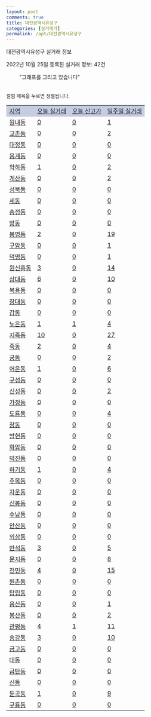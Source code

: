 ```yaml
---
layout: post
comments: true
title: 대전광역시유성구
categories: [실거래가]
permalink: /apt/대전광역시유성구
---
```


대전광역시유성구 실거래 정보

2022년 10월 25일 등록된 실거래 정보: 42건

<!--<script async src="https://pagead2.googlesyndication.com/pagead/js/adsbygoogle.js?client=ca-pub-3485438051770037"
 crossorigin="anonymous"></script>-->

<script type="text/javascript">
  google.charts.load('current', {'packages':['corechart']});
  google.charts.setOnLoadCallback(drawChart);

  function drawChart() {
    var data = google.visualization.arrayToDataTable([['거래일', '매매', '전월세', '전매'], ['21-01', 4, 4, 0], ['21-02', 0, 3, 0], ['21-03', 0, 2, 0], ['21-04', 0, 1, 0], ['21-05', 2, 0, 0], ['21-06', 1, 1, 0], ['21-07', 2, 18, 0], ['21-08', 103, 133, 7], ['21-09', 11, 19, 0], ['21-10', 50, 96, 2], ['21-11', 183, 467, 10], ['21-12', 153, 626, 7], ['22-01', 132, 550, 15], ['22-02', 142, 631, 11], ['22-03', 146, 545, 21], ['22-04', 181, 603, 19], ['22-05', 162, 651, 15], ['22-06', 111, 527, 6], ['22-07', 151, 552, 13], ['22-08', 136, 487, 9], ['22-09', 98, 525, 23], ['22-10', 48, 235, 24]]);

    var options = {
      title: '최근 1년간 유형별 거래량 추이',
      legend: { position: 'bottom' }
    };

    setTimeout(function() {
        var chart = new google.visualization.LineChart(document.getElementById('columnchart_material'));
        chart.draw(data, (options));
        document.getElementById('loading').style.display = 'none';
        var dayLabel = (new Date()).getDay();
        if (dayLabel < 2) {
            sorttable.innerSortFunction.apply(document.getElementById('week'), []);
            sorttable.innerSortFunction.apply(document.getElementById('week'), []);        
        }
        else {
            sorttable.innerSortFunction.apply(document.getElementById('today'), []);
            sorttable.innerSortFunction.apply(document.getElementById('today'), []);
        }
    }, 200);

  }
</script>

<div id="loading" style="z-index:20; display: block; margin-left: 35px">"그래프를 그리고 있습니다"</div>
<div id="columnchart_material" style="width: 95%; margin-left: -35px; display: block"></div>
<!--<div style="width: 95%; margin-left: -35px; display: block">
      <script async src="https://pagead2.googlesyndication.com/pagead/js/adsbygoogle.js?client=ca-pub-3485438051770037"
          crossorigin="anonymous"></script>
      <ins class="adsbygoogle"
          style="display:block"
          data-ad-format="fluid"
          data-ad-layout-key="-fb+5w+4e-db+86"
          data-ad-client="ca-pub-3485438051770037"
          data-ad-slot="1827090281"></ins>
      <script>
          (adsbygoogle = window.adsbygoogle || []).push({});
      </script>
</div>-->
<br>

<font size='small' style='font-size: small;'>컬럼 제목을 누르면 정렬됩니다.</font>
<table class="sortable">
  <tr style='background-color: rgba(114, 132, 186,0.4);'>
    <td id="region"><a href="#">지역</a></td>
    <td id="today"><a href="#">오늘 실거래</a></td>
    <td id="today_new"><a href="#">오늘 신고가</a></td>
    <td id="week"><a href="#">일주일 실거래</a></td>
  </tr>

  
  <tr class="item">
    <td><a href="대전광역시유성구원내동">원내동</a></td>
    <td><a href="대전광역시유성구원내동">0</a></td>
    <td><a href="대전광역시유성구원내동">0</a></td>
    <td><a href="대전광역시유성구원내동">1</a></td>
  </tr>
    

  <tr class="item">
    <td><a href="대전광역시유성구교촌동">교촌동</a></td>
    <td><a href="대전광역시유성구교촌동">0</a></td>
    <td><a href="대전광역시유성구교촌동">0</a></td>
    <td><a href="대전광역시유성구교촌동">2</a></td>
  </tr>
    

  <tr class="item">
    <td><a href="대전광역시유성구대정동">대정동</a></td>
    <td><a href="대전광역시유성구대정동">0</a></td>
    <td><a href="대전광역시유성구대정동">0</a></td>
    <td><a href="대전광역시유성구대정동">0</a></td>
  </tr>
    

  <tr class="item">
    <td><a href="대전광역시유성구용계동">용계동</a></td>
    <td><a href="대전광역시유성구용계동">0</a></td>
    <td><a href="대전광역시유성구용계동">0</a></td>
    <td><a href="대전광역시유성구용계동">0</a></td>
  </tr>
    

  <tr class="item">
    <td><a href="대전광역시유성구학하동">학하동</a></td>
    <td><a href="대전광역시유성구학하동">1</a></td>
    <td><a href="대전광역시유성구학하동">0</a></td>
    <td><a href="대전광역시유성구학하동">2</a></td>
  </tr>
    

  <tr class="item">
    <td><a href="대전광역시유성구계산동">계산동</a></td>
    <td><a href="대전광역시유성구계산동">0</a></td>
    <td><a href="대전광역시유성구계산동">0</a></td>
    <td><a href="대전광역시유성구계산동">2</a></td>
  </tr>
    

  <tr class="item">
    <td><a href="대전광역시유성구성북동">성북동</a></td>
    <td><a href="대전광역시유성구성북동">0</a></td>
    <td><a href="대전광역시유성구성북동">0</a></td>
    <td><a href="대전광역시유성구성북동">0</a></td>
  </tr>
    

  <tr class="item">
    <td><a href="대전광역시유성구세동">세동</a></td>
    <td><a href="대전광역시유성구세동">0</a></td>
    <td><a href="대전광역시유성구세동">0</a></td>
    <td><a href="대전광역시유성구세동">0</a></td>
  </tr>
    

  <tr class="item">
    <td><a href="대전광역시유성구송정동">송정동</a></td>
    <td><a href="대전광역시유성구송정동">0</a></td>
    <td><a href="대전광역시유성구송정동">0</a></td>
    <td><a href="대전광역시유성구송정동">0</a></td>
  </tr>
    

  <tr class="item">
    <td><a href="대전광역시유성구방동">방동</a></td>
    <td><a href="대전광역시유성구방동">0</a></td>
    <td><a href="대전광역시유성구방동">0</a></td>
    <td><a href="대전광역시유성구방동">0</a></td>
  </tr>
    

  <tr class="item">
    <td><a href="대전광역시유성구봉명동">봉명동</a></td>
    <td><a href="대전광역시유성구봉명동">2</a></td>
    <td><a href="대전광역시유성구봉명동">0</a></td>
    <td><a href="대전광역시유성구봉명동">19</a></td>
  </tr>
    

  <tr class="item">
    <td><a href="대전광역시유성구구암동">구암동</a></td>
    <td><a href="대전광역시유성구구암동">0</a></td>
    <td><a href="대전광역시유성구구암동">0</a></td>
    <td><a href="대전광역시유성구구암동">1</a></td>
  </tr>
    

  <tr class="item">
    <td><a href="대전광역시유성구덕명동">덕명동</a></td>
    <td><a href="대전광역시유성구덕명동">0</a></td>
    <td><a href="대전광역시유성구덕명동">0</a></td>
    <td><a href="대전광역시유성구덕명동">1</a></td>
  </tr>
    

  <tr class="item">
    <td><a href="대전광역시유성구원신흥동">원신흥동</a></td>
    <td><a href="대전광역시유성구원신흥동">3</a></td>
    <td><a href="대전광역시유성구원신흥동">0</a></td>
    <td><a href="대전광역시유성구원신흥동">14</a></td>
  </tr>
    

  <tr class="item">
    <td><a href="대전광역시유성구상대동">상대동</a></td>
    <td><a href="대전광역시유성구상대동">6</a></td>
    <td><a href="대전광역시유성구상대동">0</a></td>
    <td><a href="대전광역시유성구상대동">10</a></td>
  </tr>
    

  <tr class="item">
    <td><a href="대전광역시유성구복용동">복용동</a></td>
    <td><a href="대전광역시유성구복용동">0</a></td>
    <td><a href="대전광역시유성구복용동">0</a></td>
    <td><a href="대전광역시유성구복용동">0</a></td>
  </tr>
    

  <tr class="item">
    <td><a href="대전광역시유성구장대동">장대동</a></td>
    <td><a href="대전광역시유성구장대동">0</a></td>
    <td><a href="대전광역시유성구장대동">0</a></td>
    <td><a href="대전광역시유성구장대동">0</a></td>
  </tr>
    

  <tr class="item">
    <td><a href="대전광역시유성구갑동">갑동</a></td>
    <td><a href="대전광역시유성구갑동">0</a></td>
    <td><a href="대전광역시유성구갑동">0</a></td>
    <td><a href="대전광역시유성구갑동">0</a></td>
  </tr>
    

  <tr class="item">
    <td><a href="대전광역시유성구노은동">노은동</a></td>
    <td><a href="대전광역시유성구노은동">1</a></td>
    <td><a href="대전광역시유성구노은동">1</a></td>
    <td><a href="대전광역시유성구노은동">4</a></td>
  </tr>
    

  <tr class="item">
    <td><a href="대전광역시유성구지족동">지족동</a></td>
    <td><a href="대전광역시유성구지족동">10</a></td>
    <td><a href="대전광역시유성구지족동">0</a></td>
    <td><a href="대전광역시유성구지족동">27</a></td>
  </tr>
    

  <tr class="item">
    <td><a href="대전광역시유성구죽동">죽동</a></td>
    <td><a href="대전광역시유성구죽동">2</a></td>
    <td><a href="대전광역시유성구죽동">0</a></td>
    <td><a href="대전광역시유성구죽동">4</a></td>
  </tr>
    

  <tr class="item">
    <td><a href="대전광역시유성구궁동">궁동</a></td>
    <td><a href="대전광역시유성구궁동">0</a></td>
    <td><a href="대전광역시유성구궁동">0</a></td>
    <td><a href="대전광역시유성구궁동">2</a></td>
  </tr>
    

  <tr class="item">
    <td><a href="대전광역시유성구어은동">어은동</a></td>
    <td><a href="대전광역시유성구어은동">1</a></td>
    <td><a href="대전광역시유성구어은동">0</a></td>
    <td><a href="대전광역시유성구어은동">6</a></td>
  </tr>
    

  <tr class="item">
    <td><a href="대전광역시유성구구성동">구성동</a></td>
    <td><a href="대전광역시유성구구성동">0</a></td>
    <td><a href="대전광역시유성구구성동">0</a></td>
    <td><a href="대전광역시유성구구성동">0</a></td>
  </tr>
    

  <tr class="item">
    <td><a href="대전광역시유성구신성동">신성동</a></td>
    <td><a href="대전광역시유성구신성동">0</a></td>
    <td><a href="대전광역시유성구신성동">0</a></td>
    <td><a href="대전광역시유성구신성동">2</a></td>
  </tr>
    

  <tr class="item">
    <td><a href="대전광역시유성구가정동">가정동</a></td>
    <td><a href="대전광역시유성구가정동">0</a></td>
    <td><a href="대전광역시유성구가정동">0</a></td>
    <td><a href="대전광역시유성구가정동">0</a></td>
  </tr>
    

  <tr class="item">
    <td><a href="대전광역시유성구도룡동">도룡동</a></td>
    <td><a href="대전광역시유성구도룡동">0</a></td>
    <td><a href="대전광역시유성구도룡동">0</a></td>
    <td><a href="대전광역시유성구도룡동">4</a></td>
  </tr>
    

  <tr class="item">
    <td><a href="대전광역시유성구장동">장동</a></td>
    <td><a href="대전광역시유성구장동">0</a></td>
    <td><a href="대전광역시유성구장동">0</a></td>
    <td><a href="대전광역시유성구장동">0</a></td>
  </tr>
    

  <tr class="item">
    <td><a href="대전광역시유성구방현동">방현동</a></td>
    <td><a href="대전광역시유성구방현동">0</a></td>
    <td><a href="대전광역시유성구방현동">0</a></td>
    <td><a href="대전광역시유성구방현동">0</a></td>
  </tr>
    

  <tr class="item">
    <td><a href="대전광역시유성구화암동">화암동</a></td>
    <td><a href="대전광역시유성구화암동">0</a></td>
    <td><a href="대전광역시유성구화암동">0</a></td>
    <td><a href="대전광역시유성구화암동">0</a></td>
  </tr>
    

  <tr class="item">
    <td><a href="대전광역시유성구덕진동">덕진동</a></td>
    <td><a href="대전광역시유성구덕진동">0</a></td>
    <td><a href="대전광역시유성구덕진동">0</a></td>
    <td><a href="대전광역시유성구덕진동">0</a></td>
  </tr>
    

  <tr class="item">
    <td><a href="대전광역시유성구하기동">하기동</a></td>
    <td><a href="대전광역시유성구하기동">1</a></td>
    <td><a href="대전광역시유성구하기동">0</a></td>
    <td><a href="대전광역시유성구하기동">4</a></td>
  </tr>
    

  <tr class="item">
    <td><a href="대전광역시유성구추목동">추목동</a></td>
    <td><a href="대전광역시유성구추목동">0</a></td>
    <td><a href="대전광역시유성구추목동">0</a></td>
    <td><a href="대전광역시유성구추목동">0</a></td>
  </tr>
    

  <tr class="item">
    <td><a href="대전광역시유성구자운동">자운동</a></td>
    <td><a href="대전광역시유성구자운동">0</a></td>
    <td><a href="대전광역시유성구자운동">0</a></td>
    <td><a href="대전광역시유성구자운동">0</a></td>
  </tr>
    

  <tr class="item">
    <td><a href="대전광역시유성구신봉동">신봉동</a></td>
    <td><a href="대전광역시유성구신봉동">0</a></td>
    <td><a href="대전광역시유성구신봉동">0</a></td>
    <td><a href="대전광역시유성구신봉동">0</a></td>
  </tr>
    

  <tr class="item">
    <td><a href="대전광역시유성구수남동">수남동</a></td>
    <td><a href="대전광역시유성구수남동">0</a></td>
    <td><a href="대전광역시유성구수남동">0</a></td>
    <td><a href="대전광역시유성구수남동">0</a></td>
  </tr>
    

  <tr class="item">
    <td><a href="대전광역시유성구안산동">안산동</a></td>
    <td><a href="대전광역시유성구안산동">0</a></td>
    <td><a href="대전광역시유성구안산동">0</a></td>
    <td><a href="대전광역시유성구안산동">0</a></td>
  </tr>
    

  <tr class="item">
    <td><a href="대전광역시유성구외삼동">외삼동</a></td>
    <td><a href="대전광역시유성구외삼동">0</a></td>
    <td><a href="대전광역시유성구외삼동">0</a></td>
    <td><a href="대전광역시유성구외삼동">0</a></td>
  </tr>
    

  <tr class="item">
    <td><a href="대전광역시유성구반석동">반석동</a></td>
    <td><a href="대전광역시유성구반석동">3</a></td>
    <td><a href="대전광역시유성구반석동">0</a></td>
    <td><a href="대전광역시유성구반석동">5</a></td>
  </tr>
    

  <tr class="item">
    <td><a href="대전광역시유성구문지동">문지동</a></td>
    <td><a href="대전광역시유성구문지동">0</a></td>
    <td><a href="대전광역시유성구문지동">0</a></td>
    <td><a href="대전광역시유성구문지동">8</a></td>
  </tr>
    

  <tr class="item">
    <td><a href="대전광역시유성구전민동">전민동</a></td>
    <td><a href="대전광역시유성구전민동">4</a></td>
    <td><a href="대전광역시유성구전민동">0</a></td>
    <td><a href="대전광역시유성구전민동">15</a></td>
  </tr>
    

  <tr class="item">
    <td><a href="대전광역시유성구원촌동">원촌동</a></td>
    <td><a href="대전광역시유성구원촌동">0</a></td>
    <td><a href="대전광역시유성구원촌동">0</a></td>
    <td><a href="대전광역시유성구원촌동">0</a></td>
  </tr>
    

  <tr class="item">
    <td><a href="대전광역시유성구탑립동">탑립동</a></td>
    <td><a href="대전광역시유성구탑립동">0</a></td>
    <td><a href="대전광역시유성구탑립동">0</a></td>
    <td><a href="대전광역시유성구탑립동">0</a></td>
  </tr>
    

  <tr class="item">
    <td><a href="대전광역시유성구용산동">용산동</a></td>
    <td><a href="대전광역시유성구용산동">0</a></td>
    <td><a href="대전광역시유성구용산동">0</a></td>
    <td><a href="대전광역시유성구용산동">1</a></td>
  </tr>
    

  <tr class="item">
    <td><a href="대전광역시유성구봉산동">봉산동</a></td>
    <td><a href="대전광역시유성구봉산동">0</a></td>
    <td><a href="대전광역시유성구봉산동">0</a></td>
    <td><a href="대전광역시유성구봉산동">2</a></td>
  </tr>
    

  <tr class="item">
    <td><a href="대전광역시유성구관평동">관평동</a></td>
    <td><a href="대전광역시유성구관평동">4</a></td>
    <td><a href="대전광역시유성구관평동">1</a></td>
    <td><a href="대전광역시유성구관평동">11</a></td>
  </tr>
    

  <tr class="item">
    <td><a href="대전광역시유성구송강동">송강동</a></td>
    <td><a href="대전광역시유성구송강동">3</a></td>
    <td><a href="대전광역시유성구송강동">0</a></td>
    <td><a href="대전광역시유성구송강동">10</a></td>
  </tr>
    

  <tr class="item">
    <td><a href="대전광역시유성구금고동">금고동</a></td>
    <td><a href="대전광역시유성구금고동">0</a></td>
    <td><a href="대전광역시유성구금고동">0</a></td>
    <td><a href="대전광역시유성구금고동">0</a></td>
  </tr>
    

  <tr class="item">
    <td><a href="대전광역시유성구대동">대동</a></td>
    <td><a href="대전광역시유성구대동">0</a></td>
    <td><a href="대전광역시유성구대동">0</a></td>
    <td><a href="대전광역시유성구대동">0</a></td>
  </tr>
    

  <tr class="item">
    <td><a href="대전광역시유성구금탄동">금탄동</a></td>
    <td><a href="대전광역시유성구금탄동">0</a></td>
    <td><a href="대전광역시유성구금탄동">0</a></td>
    <td><a href="대전광역시유성구금탄동">0</a></td>
  </tr>
    

  <tr class="item">
    <td><a href="대전광역시유성구신동">신동</a></td>
    <td><a href="대전광역시유성구신동">0</a></td>
    <td><a href="대전광역시유성구신동">0</a></td>
    <td><a href="대전광역시유성구신동">0</a></td>
  </tr>
    

  <tr class="item">
    <td><a href="대전광역시유성구둔곡동">둔곡동</a></td>
    <td><a href="대전광역시유성구둔곡동">1</a></td>
    <td><a href="대전광역시유성구둔곡동">0</a></td>
    <td><a href="대전광역시유성구둔곡동">9</a></td>
  </tr>
    

  <tr class="item">
    <td><a href="대전광역시유성구구룡동">구룡동</a></td>
    <td><a href="대전광역시유성구구룡동">0</a></td>
    <td><a href="대전광역시유성구구룡동">0</a></td>
    <td><a href="대전광역시유성구구룡동">0</a></td>
  </tr>
    


</table>


    